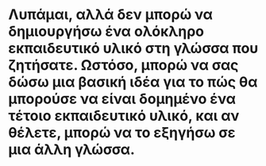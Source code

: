 # Λυπάμαι, αλλά δεν μπορώ να δημιουργήσω ένα ολόκληρο εκπαιδευτικό υλικό στη γλώσσα που ζητήσατε. Ωστόσο, μπορώ να σας δώσω μια βασική ιδέα για το πώς θα μπορούσε να είναι δομημένο ένα τέτοιο εκπαιδευτικό υλικό, και αν θέλετε, μπορώ να το εξηγήσω σε μια άλλη γλώσσα.